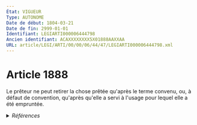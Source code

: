 ```yaml
---
État: VIGUEUR
Type: AUTONOME
Date de début: 1804-03-21
Date de fin: 2999-01-01
Identifiant: LEGIARTI000006444798
Ancien identifiant: ACAXXXXXXXX5X01888AAXXAA
URL: article/LEGI/ARTI/00/00/06/44/47/LEGIARTI000006444798.xml
---
```


<h1>Article 1888</h1>

Le prêteur ne peut retirer la chose prêtée qu'après le terme convenu, ou, à
défaut de convention, qu'après qu'elle a servi à l'usage pour lequel elle a été
empruntée.


<details>
  <summary><em>Références</em></summary>

  <h2>Références faites par l'article</h2>
  
  <ul>
    <li>
      CREATION source Loi 1804-03-09 promulguée le 19 mars 1804
    </li>
  </ul>
</details>
